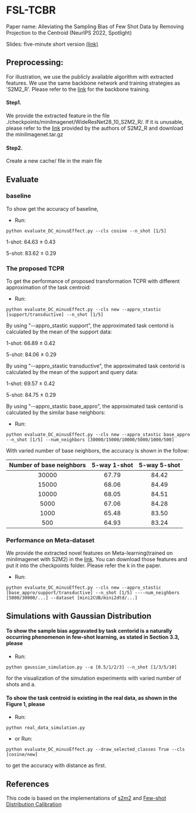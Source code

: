 
# FSL-TCBR

Paper name:
Alleviating the Sampling Bias of Few Shot Data by Removing Projection to the Centroid (NeurIPS 2022, Spotlight)

Slides: five-minute short version [(link)](https://drive.google.com/file/d/10riiWTvE8fnqwtyBJTuCaE2CsRnP9zfL/view?usp=share_link)



## Preprocessing:
For illustration, we use the publicly available algorithm with extracted features.
We use the same backbone network and training strategies as 'S2M2_R'. Please refer to the [link](https://github.com/nupurkmr9/S2M2_fewshot) for the backbone training.


#### Step1.
We provide the extracted feature in the file  ./checkpoints/miniImagenet/WideResNet28_10_S2M2_R/. If it is unusable, please refer to the [link](https://drive.google.com/open?id=1JtA7p3sDPksvBmOsJuR4EHw9zRHnKurj)   provided by the authors of S2M2_R and download the miniImagenet.tar.gz



#### Step2.

Create a  new cache/ file  in the main file



## Evaluate

### baseline

To show get the accuracy of baseline,

- Run:

```
python evaluate_DC_minusEffect.py --cls cosine --n_shot [1/5]
```

1-shot:  64.63 $\pm​$  0.43

5-shot:  83.62 $\pm​$ 0.29



### The proposed TCPR

To get the performance of proposed transformation TCPR with different approximation of the task centroid:

- Run:

```
python evaluate_DC_minusEffect.py --cls new --appro_stastic [support/transductive] --n_shot [1/5] 
```

By using "--appro_stastic support", the approximated task centorid is calculated by the mean of the support data:

1-shot:  66.89 $\pm$ 0.42

5-shot:  84.06 $\pm$ 0.29

By using "--appro_stastic transductive", the approximated task centorid is calculated by the mean of the support and query data:

1-shot:  69.57 $\pm$  0.42

5-shot:  84.75 $\pm​$ 0.29

By using "--appro_stastic base_appro", the approximated task centorid is calculated by the similar base neighbors:

- Run:

```
python evaluate_DC_minusEffect.py --cls new --appro_stastic base_appro --n_shot [1/5] --num_neighbors [30000/15000/10000/5000/1000/500]
```

With varied number of base neighbors, the accuracy is shown in the follow:

| Number of base neighbors | 5-way 1-shot | 5-way 5-shot |
| :----------------------: | :----------: | :----------: |
|          30000           |    67.79     |    84.42     |
|          15000           |    68.06     |    84.49     |
|          10000           |    68.05     |    84.51     |
|           5000           |    67.06     |    84.28     |
|           1000           |    65.48     |    83.50     |
|           500            |    64.93     |    83.24     |



### Performance on Meta-dataset

We provide the extracted novel features on Meta-learning(trained on miniImagenet with S2M2) in the [link](https://drive.google.com/file/d/16EvU3PSqHCLQi3Yv7ZeVSE7C8Bwgrn85/view?usp=share_link). You can download those features and put it into the checkpoints folder.  Please refer the k in the paper.

- Run:

```
python evaluate_DC_minusEffect.py --cls new --appro_stastic [base_appro/support/transductive] --n_shot [1/5] ----num_neighbors [5000/30000/...] --dataset [mini2CUB/mini2dtd/...]
```



## Simulations with Gaussian Distribution 

#### To show the sample bias aggravated by task centorid is a naturally occurring phenomenon in few-shot learning, as stated in Section 3.3, please

- Run:

```eval
python gaussian_simulation.py --a [0.5/1/2/3] --n_shot [1/3/5/10]
```

for the visualization of the simulation experiments with varied number of shots and a.


#### To show the task centroid is existing in the real data, as shown in the Figure 1, please 

- Run:

```
python real_data_simulation.py
```

- or Run:
```
python evaluate_DC_minusEffect.py --draw_selected_classes True --cls [cosine/new]
```
to get the accuracy with distance as first.

## References 

This code is based on the implementations of  [s2m2](https://github.com/nupurkmr9/S2M2_fewshot) and [Few-shot Distribution Calibration](https://github.com/ShuoYang-1998/Few_Shot_Distribution_Calibration) 



